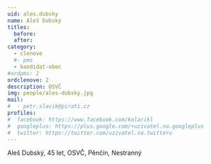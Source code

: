 ```yaml
---
uid: ales.dubsky
name: Aleš Dubský
titles:
  before:
  after:
category:
  - clenove
  #- pms
  - kandidat-obec
#ordpms: 1
ordclenove: 2
description: OSVČ
img: people/ales-dubsky.jpg 
mail:
#  - petr.slavik@pirati.cz
profiles:
#  facebook: https://www.facebook.com/kolarikl
#  googleplus: https://plus.google.com/+uzivatel.na.googleplus
#  twitter: https://twitter.com/uzivatel.na.twitteru
---
```


Aleš Dubský, 45 let, OSVČ, Pěnčín, Nestranný